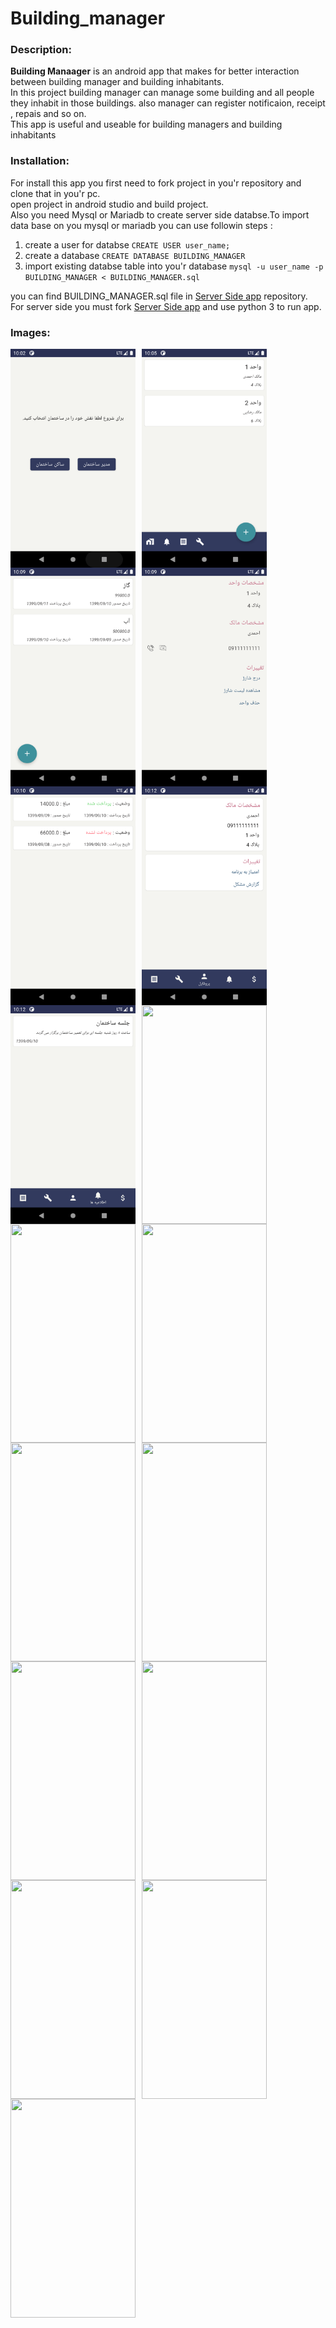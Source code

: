# Building_manager

### Description:
**Building Manaager** is an android app that makes for better interaction between building manager and building inhabitants.<br>
In this project building manager can manage some building and all people they inhabit in those buildings. also manager can register notificaion, receipt , repais and so on.<br>
This app is useful and useable for building managers and building inhabitants

### Installation:
For install this app you first need to fork project in you'r repository and clone that in you'r pc.<br>
open project in android studio and build project.<br>
Also you need Mysql  or Mariadb to create server side databse.To import data base on you mysql or mariadb you can use followin steps :
1. create a user for databse `CREATE USER user_name;`
1. create a database `CREATE DATABASE BUILDING_MANAGER`
1. import existing databse table into you'r database `mysql -u user_name -p BUILDING_MANAGER < BUILDING_MANAGER.sql`


you can find BUILDING_MANAGER.sql file in [Server Side app](https://github.com/SINAsoheili/Building_Manager_server_side) repository.<br>
For server side you must fork [Server Side app](https://github.com/SINAsoheili/Building_Manager_server_side) and use python 3 to run app.

### Images:

<div>
 
  <img src="images/1.png" style="float: left; margin-right: 10px;" width="200px" height="350px"/>&nbsp;
  <img src="images/2.png" style="float: left; margin-right: 10px;" width="200px" height="350px"/>&nbsp;
  <img src="images/3.png" style="float: left; margin-right: 10px;" width="200px" height="350px"/>&nbsp;
  <img src="images/4.png" style="float: left; margin-right: 10px;" width="200px" height="350px"/>&nbsp;
  <br/>
  
  <img src="images/5.png" style="float: left; margin-right: 10px;" width="200px" height="350px"/>&nbsp;
  <img src="images/6.png" style="float: left; margin-right: 10px;" width="200px" height="350px"/>&nbsp;
  <img src="images/7.png" style="float: left; margin-right: 10px;" width="200px" height="350px"/>&nbsp;
  <img src="images/8.png" style="float: left; margin-right: 10px;" width="200px" height="350px"/>&nbsp;
  <br/>
  
  <img src="images/9.png" style="float: left; margin-right: 10px;" width="200px" height="350px"/>&nbsp;
  <img src="images/10.png" style="float: left; margin-right: 10px;" width="200px" height="350px"/>&nbsp;
  <img src="images/11.png" style="float: left; margin-right: 10px;" width="200px" height="350px"/>&nbsp;
  <img src="images/12.png" style="float: left; margin-right: 10px;" width="200px" height="350px"/>&nbsp;
  <br/>
  
  <img src="images/13.png" style="float: left; margin-right: 10px;" width="200px" height="350px"/>&nbsp;
  <img src="images/14.png" style="float: left; margin-right: 10px;" width="200px" height="350px"/>&nbsp;
  <img src="images/15.png" style="float: left; margin-right: 10px;" width="200px" height="350px"/>&nbsp;
  <img src="images/16.png" style="float: left; margin-right: 10px;" width="200px" height="350px"/>&nbsp;
  <br/>
  
  <img src="images/17.png" style="float: left; margin-right: 10px;" width="200px" height="350px"/>&nbsp;
  
</div>

